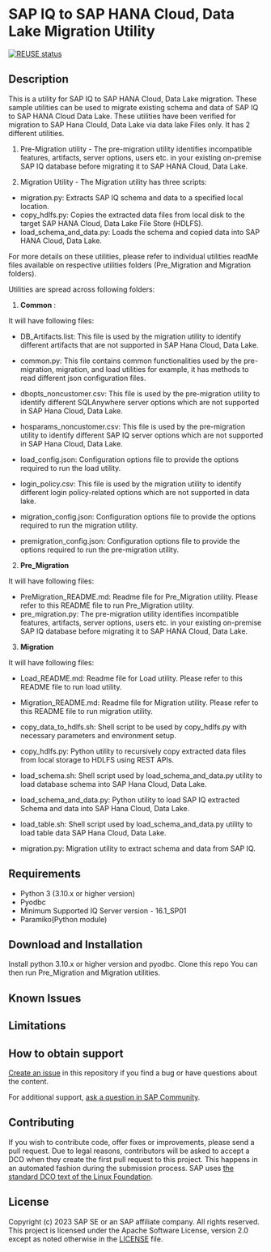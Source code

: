 # SAP IQ to SAP HANA Cloud, Data Lake Migration Utility
[![REUSE status](https://api.reuse.software/badge/github.com/SAP-samples/iq-to-hdl-migration)](https://api.reuse.software/info/github.com/SAP-samples/iq-to-hdl-migration)

## Description
This is a utility for SAP IQ to SAP HANA Cloud, Data Lake migration. These sample utilities can be used to migrate existing schema and data of SAP IQ to SAP HANA Cloud Data Lake.
These utilities have been verified for migration to SAP Hana Clould, Data Lake via data lake Files only. 
It has 2 different utilities.

1. Pre-Migration utility - The pre-migration utility identifies incompatible features, artifacts, server options, users etc. in your existing on-premise SAP IQ database before migrating it to SAP HANA Cloud, Data Lake.

2. Migration Utility - The Migration utility has three scripts:
- migration.py: Extracts SAP IQ schema and data to a specified local location.
- copy_hdlfs.py: Copies the extracted data files from local disk to the target SAP HANA Cloud, Data Lake File Store (HDLFS).
- load_schema_and_data.py: Loads the schema and copied data into SAP HANA Cloud, Data Lake.
  
For more details on these utilities, please refer to individual utilities readMe files available on respective utilities folders (Pre_Migration and Migration folders).

Utilities are spread across following folders:

1. **Common** :

It will have following files:
- DB_Artifacts.list: This file is used by the migration utility to identify different artifacts that are not supported in SAP Hana Cloud, Data Lake.

- common.py: This file contains common functionalities used by the pre-migration, migration, and load utilities for example,  it has methods to read different json configuration files.

- dbopts_noncustomer.csv: This file is used by the pre-migration utility to identify different SQLAnywhere server options which are not supported in SAP Hana Cloud, Data Lake.

- hosparams_noncustomer.csv: This file is used by the pre-migration utility to identify different SAP IQ server options which are not supported in SAP Hana Cloud, Data Lake.
  
- load_config.json: Configuration options file to provide the options required to run the load utility.
   
- login_policy.csv: This file is used by the migration utility to identify different login policy-related options which are not supported in data lake.

- migration_config.json: Configuration options file to provide the options required to run the migration utility.

- premigration_config.json: Configuration options file to provide the options required to run the pre-migration utility.

2. **Pre_Migration**

It will have following files:

- PreMigration_README.md: Readme file for Pre_Migration utility. Please refer to this README file to run Pre_Migration utility.
- pre_migration.py: The pre-migration utility identifies incompatible features, artifacts, server options, users etc. in your existing on-premise SAP IQ database before migrating it to SAP HANA Cloud, Data Lake.

3. **Migration**

It will have following files:
- Load_README.md: Readme file for Load utility. Please refer to this README file to run load utility.
  
- Migration_README.md: Readme file for Migration utility. Please refer to this README file to run migration utility.

- copy_data_to_hdlfs.sh: Shell script to be used by copy_hdlfs.py with necessary parameters and environment setup.

- copy_hdlfs.py: Python utility to recursively copy extracted data files from local storage to HDLFS using REST APIs.

- load_schema.sh: Shell script used by load_schema_and_data.py utility to load database schema into SAP Hana Cloud, Data Lake.

- load_schema_and_data.py: Python utility to load SAP IQ extracted Schema and data into SAP Hana Cloud, Data Lake.

- load_table.sh: Shell script used by load_schema_and_data.py utility to load table data SAP Hana Cloud, Data Lake.

- migration.py: Migration utility to extract schema and data from SAP IQ.
 
## Requirements
- Python 3 (3.10.x or higher version)
- Pyodbc
- Minimum Supported IQ Server version - 16.1_SP01
- Paramiko(Python module)

## Download and Installation
Install python 3.10.x or higher version and pyodbc. 
Clone this repo
You can then run Pre_Migration and Migration utilities.

## Known Issues

## Limitations

## How to obtain support
[Create an issue](https://github.com/SAP-samples/iq-to-hdl-migration/issues) in this repository if you find a bug or have questions about the content.
 
For additional support, [ask a question in SAP Community](https://answers.sap.com/questions/ask.html).

## Contributing
If you wish to contribute code, offer fixes or improvements, please send a pull request. Due to legal reasons, contributors will be asked to accept a DCO when they create the first pull request to this project. This happens in an automated fashion during the submission process. SAP uses [the standard DCO text of the Linux Foundation](https://developercertificate.org/).

## License
Copyright (c) 2023 SAP SE or an SAP affiliate company. All rights reserved. This project is licensed under the Apache Software License, version 2.0 except as noted otherwise in the [LICENSE](LICENSE) file.

